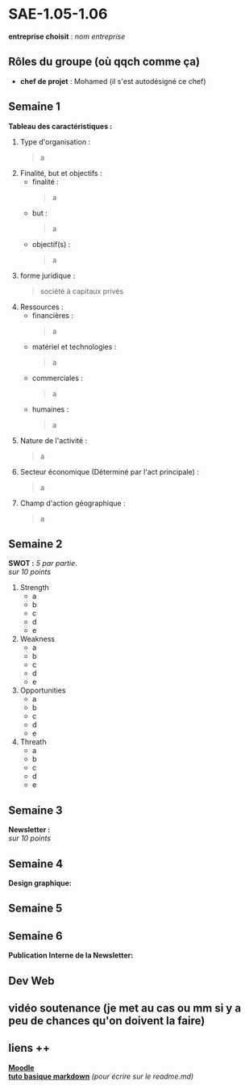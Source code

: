 # SAE-1.05-1.06

**entreprise choisit** : _nom entreprise_ 
## Rôles du groupe (où qqch comme ça)
- **chef de projet** : Mohamed (il s'est autodésigné ce chef)

## Semaine 1
**Tableau des caractéristiques :**
1. Type d'organisation :
   > a
3. Finalité, but et objectifs :
   - finalité :
      > a
   - but :
      > a
   - objectif(s) :
      > a
5. forme juridique :
   > société à capitaux privés 
7. Ressources :
   - financières :
      > a
   - matériel et technologies :
      > a
   - commerciales :
      > a
   - humaines :
      > a
9. Nature de l'activité :
    > a
11. Secteur économique (Déterminé par l'act principale) :
    > a
13. Champ d'action géographique :
    > a

## Semaine 2
**SWOT :**
*_5 par partie_*.  
*_sur 10 points_*
1. Strength
   - a
   - b
   - c
   - d
   - e
3. Weakness
   - a
   - b
   - c
   - d
   - e
5. Opportunities
   - a
   - b
   - c
   - d
   - e
7. Threath
   - a
   - b
   - c
   - d
   - e

## Semaine 3
**Newsletter :**  
*_sur 10 points_*

## Semaine 4
**Design graphique:**  

## Semaine 5

## Semaine 6
**Publication Interne de la Newsletter:**

## Dev Web

## vidéo soutenance (je met au cas ou mm si y a peu de chances qu'on doivent la faire)

## liens ++
    
[**Moodle**](https://moodle.univ-lille.fr/course/view.php?id=30388&sectionid=262716)  
[**tuto basique markdown**](https://www.markdownguide.org/) _(pour écrire sur le readme.md)_  
